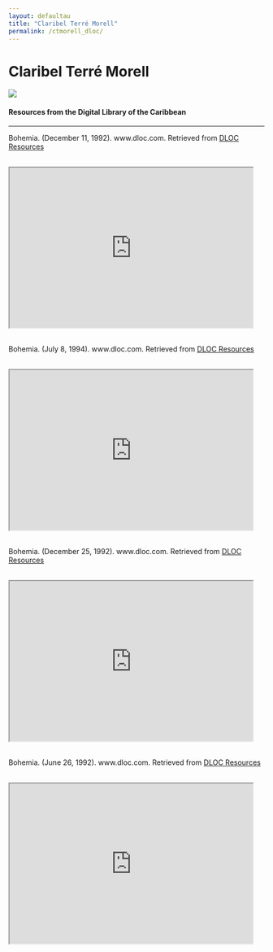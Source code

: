 ```yaml
---
layout: defaultau
title: "Claribel Terré Morell"
permalink: /ctmorell_dloc/
---
```

<!-- partial:index.partial.html -->
<div class="content">
    <h1>Claribel Terré Morell</h1>
    <div class="quote">
        <div><img src="https://oncubanews.com/wp-content/uploads/2021/12/Sin-titulo-1-5.jpg" class="logo"></div>
    </div>
    <body>
    <h4>Resources from the Digital Library of the Caribbean</h4><hr>
    <div class="container-mt-5">
      <div class="row">
            <div class="col-md-6">
                <p>Bohemia. (December 11, 1992). www.dloc.com. Retrieved from <a href="https://www.dloc.com/UF00029010/04262/pdf" target="_blank">DLOC Resources</a></p><br>
                <iframe width="95%" height="315" src="https://www.dloc.com/UF00029010/04262/pdf"></iframe>
                <br>
                <br>
        </div>
      <div class="col-md-6">
            <p>Bohemia. (July 8, 1994). www.dloc.com. Retrieved from <a href="https://www.dloc.com/UF00029010/04321/pdf" target="_blank">DLOC Resources</a></p><br>
            <iframe width="95%" height="315" src="https://www.dloc.com/UF00029010/04321/pdf"></iframe>
            <br>
            <br>
        </div>
        </div>
    <div class="container-mt-5">
      <div class="row">
            <div class="col-md-6">
                <p>Bohemia. (December 25, 1992). www.dloc.com. Retrieved from <a href="https://www.dloc.com/UF00029010/04264/pdf" target="_blank">DLOC Resources</a></p><br>
                <iframe width="95%" height="315" src="https://www.dloc.com/UF00029010/04264/pdf"></iframe>
                <br>
                <br>
        </div>
        <div class="col-md-6">
            <p>Bohemia. (June 26, 1992). www.dloc.com. Retrieved from <a href="https://www.dloc.com/UF00029010/04238/pdf" target="_blank">DLOC Resources</a></p><br>
            <iframe width="95%" height="315" src="https://www.dloc.com/UF00029010/04238/pdf"></iframe>
            <br>
            <br>
        </div>
        </div>
    </body> 
          </div>
  <!-- partial -->
<script src='https://cdnjs.cloudflare.com/ajax/libs/jquery/3.1.1/jquery.min.js'></script><script  src="{{ site.baseurl }}/assets/js/authorscript.js"></script>
